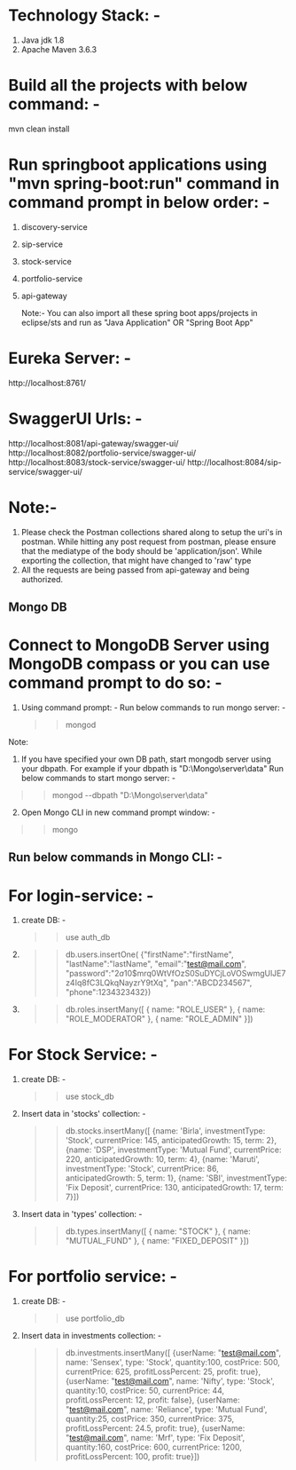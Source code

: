 Technology Stack: -
===================
1. Java jdk 1.8
2. Apache Maven 3.6.3

Build all the projects with below command: -
==========================================
mvn clean install

Run springboot applications using "mvn spring-boot:run" command in command prompt in below order: -
================================================================================================
1. discovery-service
2. sip-service
3. stock-service
4. portfolio-service
5. api-gateway

	Note:- You can also import all these spring boot apps/projects in eclipse/sts and run as "Java Application" OR "Spring Boot App"

Eureka Server: -
================================================
http://localhost:8761/

SwaggerUI Urls: -
================================================
http://localhost:8081/api-gateway/swagger-ui/
http://localhost:8082/portfolio-service/swagger-ui/
http://localhost:8083/stock-service/swagger-ui/
http://localhost:8084/sip-service/swagger-ui/

Note:- 
================================================
1. Please check the Postman collections shared along to setup the uri's in postman. While hitting any post request from postman, please ensure that the mediatype of the body should be 'application/json'. While exporting the collection, that might have changed to 'raw' type
2. All the requests are being passed from api-gateway and being authorized.


## Mongo DB

Connect to MongoDB Server using MongoDB compass or you can use command prompt to do so: -
======================================================================================
1. Using command prompt: -
   Run below commands to run mongo server: -
   >> mongod

Note:
1. If you have specified your own DB path, start mongodb server using your dbpath. For example if your dbpath is "D:\Mongo\server\data" Run below commands to start mongo server: -
>> mongod --dbpath "D:\Mongo\server\data"
2. Open Mongo CLI in new command prompt window: -
>> mongo

Run below commands in Mongo CLI: -
-------------------------------

For login-service: -
=================================
1. create DB: -
   >> use auth_db
2. >> db.users.insertOne(
   {"firstName":"firstName",
   "lastName":"lastName",
   "email":"test@mail.com",
   "password":"$2a$10$mrq0WtVfOzS0SuDYCjLoVOSwmgUlJE7z4Iq8fC3LQkqNayzrY9tXq",
   "pan":"ABCD234567",
   "phone":1234323432})

3. >> db.roles.insertMany([
   { name: "ROLE_USER" },
   { name: "ROLE_MODERATOR" },
   { name: "ROLE_ADMIN" }])


For Stock Service: -
================================
1. create DB: -
   >> use stock_db
2. Insert data in 'stocks' collection: -
   >> db.stocks.insertMany([
   {name: 'Birla', investmentType: 'Stock', currentPrice: 145, anticipatedGrowth: 15, term: 2},
   {name: 'DSP', investmentType: 'Mutual Fund', currentPrice: 220, anticipatedGrowth: 10, term: 4},
   {name: 'Maruti', investmentType: 'Stock', currentPrice: 86, anticipatedGrowth: 5, term: 1},
   {name: 'SBI',  investmentType: 'Fix Deposit', currentPrice: 130, anticipatedGrowth: 17, term: 7}])
3. Insert data in 'types' collection: -
   >> db.types.insertMany([
   { name: "STOCK" },
   { name: "MUTUAL_FUND" },
   { name: "FIXED_DEPOSIT" }])

For portfolio service: -
===============================
1. create DB: -
   >>use portfolio_db

2. Insert data in investments collection: -
   >> db.investments.insertMany([
   {userName: "test@mail.com", name: 'Sensex', type: 'Stock', quantity:100, costPrice: 500, currentPrice: 625, profitLossPercent: 25, profit: true},
   {userName: "test@mail.com", name: 'Nifty', type: 'Stock', quantity:10, costPrice: 50, currentPrice: 44, profitLossPercent: 12, profit: false},
   {userName: "test@mail.com", name: 'Reliance', type: 'Mutual Fund', quantity:25, costPrice: 350, currentPrice: 375, profitLossPercent: 24.5, profit: true},
   {userName: "test@mail.com", name: 'Mrf',  type: 'Fix Deposit', quantity:160, costPrice: 600, currentPrice: 1200, profitLossPercent: 100, profit: true}])
